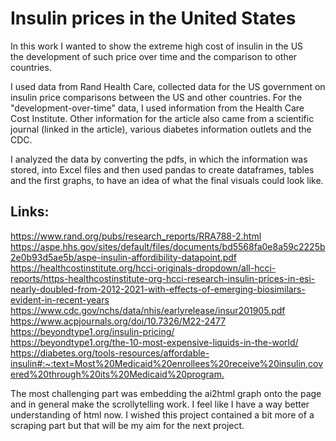 # Insulin prices in the United States

In this work I wanted to show the extreme high cost of insulin in the US\
the development of such price over time and the comparison to other countries.

I used data from Rand Health Care, collected data for the US government on insulin price
comparisons between the US and other countries. For the "development-over-time" data, I used information from the Health Care Cost Institute. Other information for the
article also came from a scientific journal (linked in the article), various diabetes information outlets
and the CDC.

I analyzed the data by converting the pdfs, in which the information was stored, into Excel files and then
used pandas to create dataframes, tables and the first graphs, to have an idea of what the final visuals could 
look like.

## Links:

<https://www.rand.org/pubs/research_reports/RRA788-2.html>\
<https://aspe.hhs.gov/sites/default/files/documents/bd5568fa0e8a59c2225b2e0b93d5ae5b/aspe-insulin-affordibility-datapoint.pdf>\
<https://healthcostinstitute.org/hcci-originals-dropdown/all-hcci-reports/https-healthcostinstitute-org-hcci-research-insulin-prices-in-esi-nearly-doubled-from-2012-2021-with-effects-of-emerging-biosimilars-evident-in-recent-years>\
<https://www.cdc.gov/nchs/data/nhis/earlyrelease/insur201905.pdf>\
<https://www.acpjournals.org/doi/10.7326/M22-2477>\
<https://beyondtype1.org/insulin-pricing/>\
<https://beyondtype1.org/the-10-most-expensive-liquids-in-the-world/>\
<https://diabetes.org/tools-resources/affordable-insulin#:~:text=Most%20Medicaid%20enrollees%20receive%20insulin,covered%20through%20its%20Medicaid%20program.>

The most challenging part was embedding the ai2html graph onto the page and in general make the scrollytelling work.
I feel like I have a way better understanding of html now. I wished this project contained a bit more
of a scraping part but that will be my aim for the next project.
